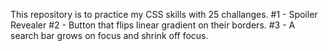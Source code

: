 This repository is to practice my CSS skills with 25 challanges.
#1 - Spoiler Revealer
#2 - Button that flips linear gradient on their borders.
#3 - A search bar grows on focus and shrink off focus.
